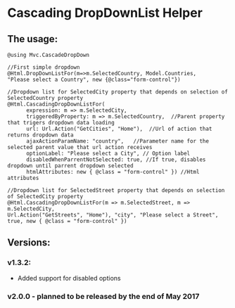 # Cascading DropDownList Helper

## The usage:
    
    @using Mvc.CascadeDropDown
    
    //First simple dropdown 
    @Html.DropDownListFor(m=>m.SelectedCountry, Model.Countries,
    "Please select a Country", new {@class="form-control"})
    
    //Dropdown list for SelectedCity property that depends on selection of SelectedCountry property
    @Html.CascadingDropDownListFor( 
          expression: m => m.SelectedCity, 
          triggeredByProperty: m => m.SelectedCountry,  //Parent property that trigers dropdown data loading
          url: Url.Action("GetCities", "Home"),  //Url of action that returns dropdown data
          ajaxActionParamName: "country",   //Parameter name for the selected parent value that url action receives
          optionLabel: "Please select a City", // Option label
          disabledWhenParrentNotSelected: true, //If true, disables dropdown until parrent dropdown selected
          htmlAttributes: new { @class = "form-control" }) //Html attributes
 
    //Dropdown list for SelectedStreet property that depends on selection of SelectedCity property
    @Html.CascadingDropDownListFor(m => m.SelectedStreet, m => m.SelectedCity, 
    Url.Action("GetStreets", "Home"), "city", "Please select a Street", true, new { @class = "form-control" })
    
    
## Versions:
### v1.3.2:
  * Added support for disabled options

### v2.0.0 - planned to be released by the end of May 2017
